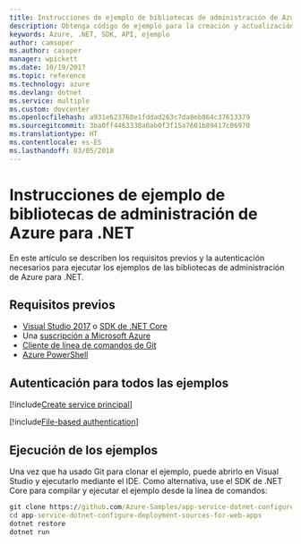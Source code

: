 ```yaml
---
title: Instrucciones de ejemplo de bibliotecas de administración de Azure para .NET
description: Obtenga código de ejemplo para la creación y actualización de recursos mediante las bibliotecas de administración de Azure para .NET.
keywords: Azure, .NET, SDK, API, ejemplo
author: camsoper
ms.author: casoper
manager: wpickett
ms.date: 10/19/2017
ms.topic: reference
ms.technology: azure
ms.devlang: dotnet
ms.service: multiple
ms.custom: devcenter
ms.openlocfilehash: a931e623768e1fddad263c7da8eb864c37613379
ms.sourcegitcommit: 3ba0ff4463338a0ab0f3f15a7601b89417c06970
ms.translationtype: HT
ms.contentlocale: es-ES
ms.lasthandoff: 03/05/2018
---
```

# <a name="azure-management-libraries-for-net-sample-instructions"></a>Instrucciones de ejemplo de bibliotecas de administración de Azure para .NET

En este artículo se describen los requisitos previos y la autenticación necesarios para ejecutar los ejemplos de las bibliotecas de administración de Azure para .NET.

## <a name="prerequisties"></a>Requisitos previos 

* [Visual Studio 2017](https://www.visualstudio.com/vs/) o [SDK de .NET Core](https://www.microsoft.com/net/download/core)
* Una [suscripción a Microsoft Azure](https://azure.microsoft.com/free/)
* [Cliente de línea de comandos de Git](https://git-scm.com/)
* [Azure PowerShell](/powershell/azure/install-azurerm-ps)

## <a name="authentication-for-all-samples"></a>Autenticación para todos las ejemplos

[!include[Create service principal](includes/create-sp.md)]

[!include[File-based authentication](includes/file-based-auth.md)]

## <a name="running-the-samples"></a>Ejecución de los ejemplos

Una vez que ha usado Git para clonar el ejemplo, puede abrirlo en Visual Studio y ejecutarlo mediante el IDE.  Como alternativa, use el SDK de .NET Core para compilar y ejecutar el ejemplo desde la línea de comandos:

```cmd
git clone https://github.com/Azure-Samples/app-service-dotnet-configure-deployment-sources-for-web-apps.git
cd app-service-dotnet-configure-deployment-sources-for-web-apps
dotnet restore
dotnet run
```